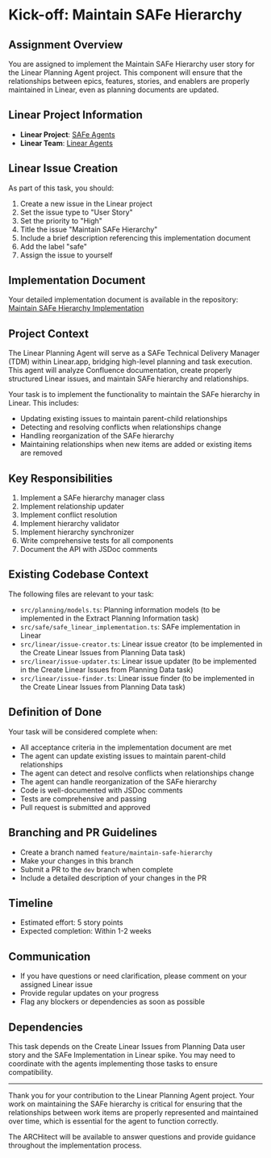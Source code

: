 # Kick-off: Maintain SAFe Hierarchy

## Assignment Overview
You are assigned to implement the Maintain SAFe Hierarchy user story for the Linear Planning Agent project. This component will ensure that the relationships between epics, features, stories, and enablers are properly maintained in Linear, even as planning documents are updated.

## Linear Project Information
- **Linear Project**: [SAFe Agents](https://linear.app/wordstofilmby/project/safe-agents-41505bde79df/overview)
- **Linear Team**: [Linear Agents](https://linear.app/wordstofilmby/team/LIN/all)

## Linear Issue Creation
As part of this task, you should:
1. Create a new issue in the Linear project
2. Set the issue type to "User Story"
3. Set the priority to "High"
4. Title the issue "Maintain SAFe Hierarchy"
5. Include a brief description referencing this implementation document
6. Add the label "safe"
7. Assign the issue to yourself

## Implementation Document
Your detailed implementation document is available in the repository:
[Maintain SAFe Hierarchy Implementation](https://github.com/ByBren-LLC/WTFB-Linear-agents/blob/main/specs/maintain_safe_hierarchy-implementation.md)

## Project Context
The Linear Planning Agent will serve as a SAFe Technical Delivery Manager (TDM) within Linear.app, bridging high-level planning and task execution. This agent will analyze Confluence documentation, create properly structured Linear issues, and maintain SAFe hierarchy and relationships.

Your task is to implement the functionality to maintain the SAFe hierarchy in Linear. This includes:
- Updating existing issues to maintain parent-child relationships
- Detecting and resolving conflicts when relationships change
- Handling reorganization of the SAFe hierarchy
- Maintaining relationships when new items are added or existing items are removed

## Key Responsibilities
1. Implement a SAFe hierarchy manager class
2. Implement relationship updater
3. Implement conflict resolution
4. Implement hierarchy validator
5. Implement hierarchy synchronizer
6. Write comprehensive tests for all components
7. Document the API with JSDoc comments

## Existing Codebase Context
The following files are relevant to your task:
- `src/planning/models.ts`: Planning information models (to be implemented in the Extract Planning Information task)
- `src/safe/safe_linear_implementation.ts`: SAFe implementation in Linear
- `src/linear/issue-creator.ts`: Linear issue creator (to be implemented in the Create Linear Issues from Planning Data task)
- `src/linear/issue-updater.ts`: Linear issue updater (to be implemented in the Create Linear Issues from Planning Data task)
- `src/linear/issue-finder.ts`: Linear issue finder (to be implemented in the Create Linear Issues from Planning Data task)

## Definition of Done
Your task will be considered complete when:
- All acceptance criteria in the implementation document are met
- The agent can update existing issues to maintain parent-child relationships
- The agent can detect and resolve conflicts when relationships change
- The agent can handle reorganization of the SAFe hierarchy
- Code is well-documented with JSDoc comments
- Tests are comprehensive and passing
- Pull request is submitted and approved

## Branching and PR Guidelines
- Create a branch named `feature/maintain-safe-hierarchy`
- Make your changes in this branch
- Submit a PR to the `dev` branch when complete
- Include a detailed description of your changes in the PR

## Timeline
- Estimated effort: 5 story points
- Expected completion: Within 1-2 weeks

## Communication
- If you have questions or need clarification, please comment on your assigned Linear issue
- Provide regular updates on your progress
- Flag any blockers or dependencies as soon as possible

## Dependencies
This task depends on the Create Linear Issues from Planning Data user story and the SAFe Implementation in Linear spike. You may need to coordinate with the agents implementing those tasks to ensure compatibility.

---

Thank you for your contribution to the Linear Planning Agent project. Your work on maintaining the SAFe hierarchy is critical for ensuring that the relationships between work items are properly represented and maintained over time, which is essential for the agent to function correctly.

The ARCHitect will be available to answer questions and provide guidance throughout the implementation process.

